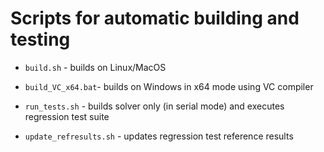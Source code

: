 # Scripts for automatic building and testing

- `build.sh` - builds on Linux/MacOS
- `build_VC_x64.bat`- builds on Windows in x64 mode using VC compiler

- `run_tests.sh` - builds solver only (in serial mode) and executes regression test suite
- `update_refresults.sh` - updates regression test reference results

